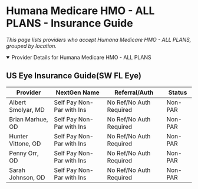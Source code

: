 # Humana Medicare HMO - ALL PLANS - Insurance Guide

*This page lists providers who accept Humana Medicare HMO - ALL PLANS, grouped by location.*

<details open><summary>Provider Details for Humana Medicare HMO - ALL PLANS</summary>

## US Eye Insurance Guide(SW FL Eye)

| Provider | NextGen Name | Referral/Auth | Status |
|----------|-------------|--------------|--------|
| Albert Smolyar, MD | Self Pay Non-Par with Ins | No Ref/No Auth Required | Non-PAR |
| Brian Marhue, OD | Self Pay Non-Par with Ins | No Ref/No Auth Required | Non-PAR |
| Hunter Vittone, OD | Self Pay Non-Par with Ins | No Ref/No Auth Required | Non-PAR |
| Penny Orr, OD | Self Pay Non-Par with Ins | No Ref/No Auth Required | Non-PAR |
| Sarah Johnson, OD | Self Pay Non-Par with Ins | No Ref/No Auth Required | Non-PAR |

</details>


